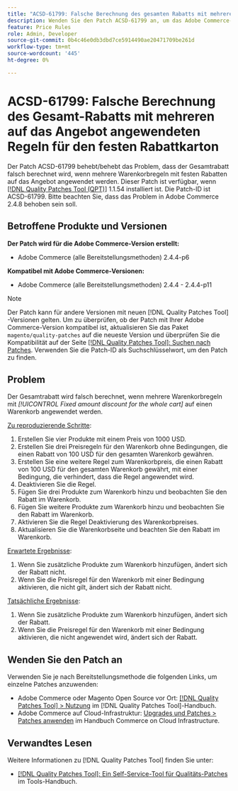 ```yaml
---
title: "ACSD-61799: Falsche Berechnung des gesamten Rabatts mit mehreren auf das Anführungszeichen angewendeten Regeln für den festen Rabattkarton"
description: Wenden Sie den Patch ACSD-61799 an, um das Adobe Commerce-Problem zu beheben, bei dem der Gesamtrabatt falsch berechnet wird, wenn mehrere Warenkorbregeln mit festen Rabatten auf das Angebot angewendet werden.
feature: Price Rules
role: Admin, Developer
source-git-commit: 0b4c46e0db3dbd7ce5914490ae20471709be261d
workflow-type: tm+mt
source-wordcount: '445'
ht-degree: 0%

---
```



# ACSD-61799: Falsche Berechnung des Gesamt-Rabatts mit mehreren auf das Angebot angewendeten Regeln für den festen Rabattkarton

Der Patch ACSD-61799 behebt/behebt das Problem, dass der Gesamtrabatt falsch berechnet wird, wenn mehrere Warenkorbregeln mit festen Rabatten auf das Angebot angewendet werden. Dieser Patch ist verfügbar, wenn [[!DNL Quality Patches Tool (QPT)]](/help/tools/quality-patches-tool/quality-patches-tool-to-self-serve-quality-patches.md) 1.1.54 installiert ist. Die Patch-ID ist ACSD-61799. Bitte beachten Sie, dass das Problem in Adobe Commerce 2.4.8 behoben sein soll.

## Betroffene Produkte und Versionen

**Der Patch wird für die Adobe Commerce-Version erstellt:**

* Adobe Commerce (alle Bereitstellungsmethoden) 2.4.4-p6

**Kompatibel mit Adobe Commerce-Versionen:**

* Adobe Commerce (alle Bereitstellungsmethoden) 2.4.4 - 2.4.4-p11

>[!NOTE]
>
>Der Patch kann für andere Versionen mit neuen [!DNL Quality Patches Tool] -Versionen gelten. Um zu überprüfen, ob der Patch mit Ihrer Adobe Commerce-Version kompatibel ist, aktualisieren Sie das Paket `magento/quality-patches` auf die neueste Version und überprüfen Sie die Kompatibilität auf der Seite [[!DNL Quality Patches Tool]: Suchen nach Patches](https://experienceleague.adobe.com/tools/commerce-quality-patches/index.html). Verwenden Sie die Patch-ID als Suchschlüsselwort, um den Patch zu finden.

## Problem

Der Gesamtrabatt wird falsch berechnet, wenn mehrere Warenkorbregeln mit *[!UICONTROL Fixed amount discount for the whole cart]* auf einen Warenkorb angewendet werden.

<u>Zu reproduzierende Schritte</u>:

1. Erstellen Sie vier Produkte mit einem Preis von 1000 USD.
1. Erstellen Sie drei Preisregeln für den Warenkorb ohne Bedingungen, die einen Rabatt von 100 USD für den gesamten Warenkorb gewähren.
1. Erstellen Sie eine weitere Regel zum Warenkorbpreis, die einen Rabatt von 100 USD für den gesamten Warenkorb gewährt, mit einer Bedingung, die verhindert, dass die Regel angewendet wird.
1. Deaktivieren Sie die Regel.
1. Fügen Sie drei Produkte zum Warenkorb hinzu und beobachten Sie den Rabatt im Warenkorb.
1. Fügen Sie weitere Produkte zum Warenkorb hinzu und beobachten Sie den Rabatt im Warenkorb.
1. Aktivieren Sie die Regel Deaktivierung des Warenkorbpreises.
1. Aktualisieren Sie die Warenkorbseite und beachten Sie den Rabatt im Warenkorb.

<u>Erwartete Ergebnisse</u>:

1. Wenn Sie zusätzliche Produkte zum Warenkorb hinzufügen, ändert sich der Rabatt nicht.
1. Wenn Sie die Preisregel für den Warenkorb mit einer Bedingung aktivieren, die nicht gilt, ändert sich der Rabatt nicht.

<u>Tatsächliche Ergebnisse</u>:

1. Wenn Sie zusätzliche Produkte zum Warenkorb hinzufügen, ändert sich der Rabatt.
1. Wenn Sie die Preisregel für den Warenkorb mit einer Bedingung aktivieren, die nicht angewendet wird, ändert sich der Rabatt.

## Wenden Sie den Patch an

Verwenden Sie je nach Bereitstellungsmethode die folgenden Links, um einzelne Patches anzuwenden:

* Adobe Commerce oder Magento Open Source vor Ort: [[!DNL Quality Patches Tool] > Nutzung](/help/tools/quality-patches-tool/usage.md) im [!DNL Quality Patches Tool]-Handbuch.
* Adobe Commerce auf Cloud-Infrastruktur: [Upgrades und Patches > Patches anwenden](https://experienceleague.adobe.com/docs/commerce-cloud-service/user-guide/develop/upgrade/apply-patches.html) im Handbuch Commerce on Cloud Infrastructure.

## Verwandtes Lesen

Weitere Informationen zu [!DNL Quality Patches Tool] finden Sie unter:

* [[!DNL Quality Patches Tool]: Ein Self-Service-Tool für Qualitäts-Patches](/help/tools/quality-patches-tool/quality-patches-tool-to-self-serve-quality-patches.md) im Tools-Handbuch.

